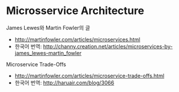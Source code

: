 # Microsservice Architecture

James Lewes와 Martin Fowler의 글
- http://martinfowler.com/articles/microservices.html
- 한국어 번역: http://channy.creation.net/articles/microservices-by-james_lewes-martin_fowler

Microservice Trade-Offs
- http://martinfowler.com/articles/microservice-trade-offs.html
- 한국어 번역: http://haruair.com/blog/3066

